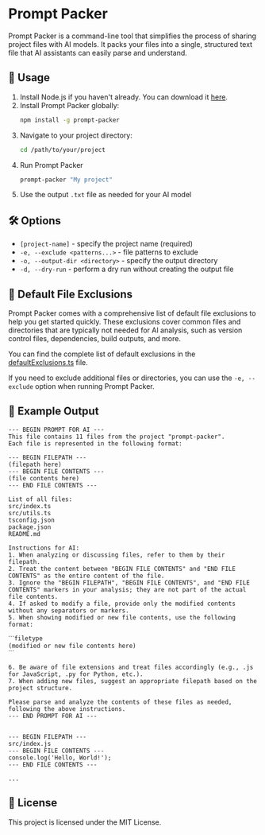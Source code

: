 # Prompt Packer

Prompt Packer is a command-line tool that simplifies the process of sharing project files with AI models. It packs your
files into a single, structured text file that AI assistants can easily parse and understand.

## 📖 Usage
1. Install Node.js if you haven't already. You can download it [here](https://nodejs.org/en/download/prebuilt-installer).
2. Install Prompt Packer globally:
    ```sh
    npm install -g prompt-packer
    ```
3. Navigate to your project directory:
    ```sh
    cd /path/to/your/project
    ```
4. Run Prompt Packer
    ```sh
    prompt-packer "My project"
    ```
5. Use the output `.txt` file as needed for your AI model

## 🛠 Options

- `[project-name]` - specify the project name (required)
- `-e, --exclude <patterns...>` - file patterns to exclude
- `-o, --output-dir <directory>` - specify the output directory
- `-d, --dry-run` - perform a dry run without creating the output file

## 📂 Default File Exclusions

Prompt Packer comes with a comprehensive list of default file exclusions to help you get started quickly. These exclusions cover common files and directories that are typically not needed for AI analysis, such as version control files, dependencies, build outputs, and more.

You can find the complete list of default exclusions in the [defaultExclusions.ts](src/utils/defaultExclusions.ts) file.

If you need to exclude additional files or directories, you can use the `-e, --exclude` option when running Prompt Packer.


## 📄 Example Output
```
--- BEGIN PROMPT FOR AI ---
This file contains 11 files from the project "prompt-packer".
Each file is represented in the following format:

--- BEGIN FILEPATH ---
(filepath here)
--- BEGIN FILE CONTENTS ---
(file contents here)
--- END FILE CONTENTS ---

List of all files:
src/index.ts
src/utils.ts
tsconfig.json
package.json
README.md

Instructions for AI:
1. When analyzing or discussing files, refer to them by their filepath.
2. Treat the content between "BEGIN FILE CONTENTS" and "END FILE CONTENTS" as the entire content of the file.
3. Ignore the "BEGIN FILEPATH", "BEGIN FILE CONTENTS", and "END FILE CONTENTS" markers in your analysis; they are not part of the actual file contents.
4. If asked to modify a file, provide only the modified contents without any separators or markers.
5. When showing modified or new file contents, use the following format:

ˋˋˋfiletype
(modified or new file contents here)
ˋˋˋ

6. Be aware of file extensions and treat files accordingly (e.g., .js for JavaScript, .py for Python, etc.).
7. When adding new files, suggest an appropriate filepath based on the project structure.

Please parse and analyze the contents of these files as needed, following the above instructions.
--- END PROMPT FOR AI ---


--- BEGIN FILEPATH ---
src/index.js
--- BEGIN FILE CONTENTS ---
console.log('Hello, World!');
--- END FILE CONTENTS ---

...
```

## 📜 License

This project is licensed under the MIT License.
